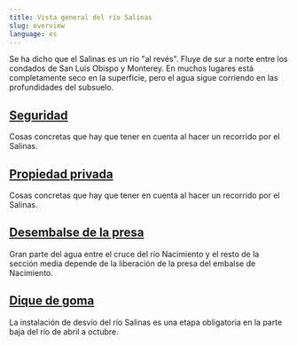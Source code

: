 ```yaml
---
title: Vista general del río Salinas
slug: overview
language: es
---
```


Se ha dicho que el Salinas es un río "al revés". Fluye de sur a norte entre los condados de San Luis Obispo y Monterey. En muchos lugares está completamente seco en la superficie, pero el agua sigue corriendo en las profundidades del subsuelo.

## [Seguridad](/overview/safety)

Cosas concretas que hay que tener en cuenta al hacer un recorrido por el Salinas.

## [Propiedad privada](/overview/private-property)

Cosas concretas que hay que tener en cuenta al hacer un recorrido por el Salinas.

## [Desembalse de la presa](/overview/dam-release)

Gran parte del agua entre el cruce del río Nacimiento y el resto de la sección media depende de la liberación de la presa del embalse de Nacimiento.

## [Dique de goma](/overview/rubber-dam)

La instalación de desvío del río Salinas es una etapa obligatoria en la parte baja del río de abril a octubre.
